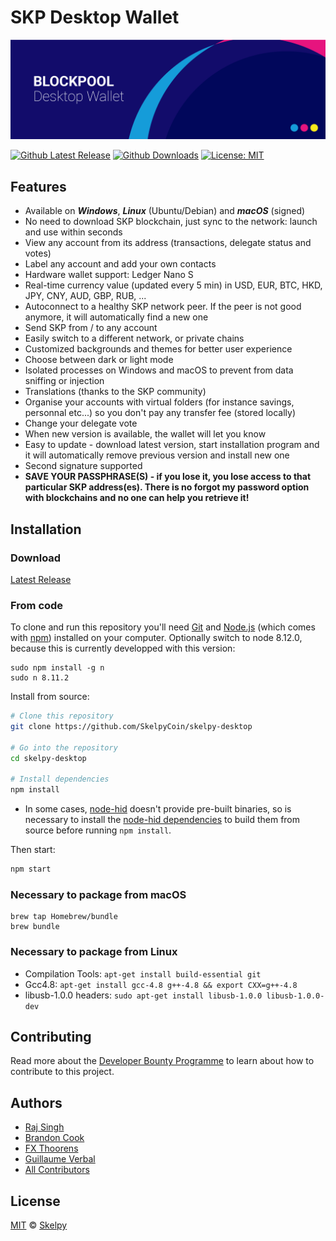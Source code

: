 # SKP Desktop Wallet

<p align="center">
    <img src="./banner.png" />
</p>

[![Github Latest Release](https://badgen.now.sh/github/release/SkelpyCoin/skelpy-desktop)](https://github.com/SkelpyCoin/skelpy-desktop/releases/latest)
[![Github Downloads](https://badgen.now.sh/github/assets-dl/SkelpyCoin/skelpy-desktop)](https://github.com/SkelpyCoin/skelpy-desktop/releases/latest)
[![License: MIT](https://badgen.now.sh/badge/license/MIT)](https://opensource.org/licenses/MIT)

## Features
* Available on ***Windows***, ***Linux*** (Ubuntu/Debian) and ***macOS*** (signed)
* No need to download SKP blockchain, just sync to the network: launch and use within seconds
* View any account from its address (transactions, delegate status and votes)
* Label any account and add your own contacts
* Hardware wallet support: Ledger Nano S
* Real-time currency value (updated every 5 min) in USD, EUR, BTC, HKD, JPY, CNY, AUD, GBP, RUB, ...
* Autoconnect to a healthy SKP network peer. If the peer is not good anymore, it will automatically find a new one
* Send SKP from / to any account
* Easily switch to a different network, or private chains
* Customized backgrounds and themes for better user experience
* Choose between dark or light mode
* Isolated processes on Windows and macOS to prevent from data sniffing or injection
* Translations (thanks to the SKP community)
* Organise your accounts with virtual folders (for instance savings, personnal etc...) so you don't pay any transfer fee (stored locally)
* Change your delegate vote
* When new version is available, the wallet will let you know
* Easy to update - download latest version, start installation program and it will automatically remove previous version and install new one
* Second signature supported
* **SAVE YOUR PASSPHRASE(S) - if you lose it, you lose access to that particular SKP address(es). There is no forgot my password option with blockchains and no one can help you retrieve it!**

## Installation

### Download
[Latest Release](../../releases/latest)

### From code

To clone and run this repository you'll need [Git](https://git-scm.com) and [Node.js](https://nodejs.org/en/download/) (which comes with [npm](http://npmjs.com)) installed on your computer. Optionally switch to node 8.12.0, because this is currently developped with this version:
```
sudo npm install -g n
sudo n 8.11.2
```

Install from source:
```bash
# Clone this repository
git clone https://github.com/SkelpyCoin/skelpy-desktop

# Go into the repository
cd skelpy-desktop

# Install dependencies 
npm install
```

* In some cases, [node-hid](https://github.com/node-hid/node-hid) doesn't provide pre-built binaries, so is necessary to install the [node-hid dependencies](https://github.com/node-hid/node-hid#compiling-from-source) to build them from source before running `npm install`.

Then start:
```bash
npm start
```

### Necessary to package from macOS

```
brew tap Homebrew/bundle
brew bundle
```

### Necessary to package from Linux

* Compilation Tools: ```apt-get install build-essential git```
* Gcc4.8: ```apt-get install gcc-4.8 g++-4.8 && export CXX=g++-4.8```
* libusb-1.0.0 headers: ```sudo apt-get install libusb-1.0.0 libusb-1.0.0-dev```


## Contributing
Read more about the [Developer Bounty Programme](https://www.skelpy.co/developer-bounty-programme) to learn about how to contribute to this project.

## Authors
- [Raj Singh](https://github.com/cyrus19901)
- [Brandon Cook](https://github.com/locohammerhead)
- [FX Thoorens](https://github.com/fix)
- [Guillaume Verbal](https://github.com/Doweig)
- [All Contributors](../../contributors)

## License
[MIT](LICENSE) © [Skelpy](http://skelpy.co)

